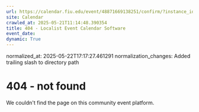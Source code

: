 ```yaml
---
url: https://calendar.fiu.edu/event/48871669138251/confirm/?instance_id=49163447540477&return=https%3A%2F%2Fcalendar.fiu.edu%2Fcalendar%3Fevent_types%255B%255D%3D121719
site: Calendar
crawled_at: 2025-05-21T11:14:48.390354
title: 404 - Localist Event Calendar Software
event_date: 
dynamic: True
---
```

normalized_at: 2025-05-22T17:17:27.461291
normalization_changes: Added trailing slash to directory path

# 404 - not found
We couldn't find the page on this community event platform.
